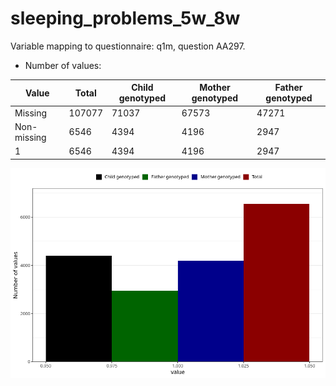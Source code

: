 # sleeping_problems_5w_8w
Variable mapping to questionnaire: q1m, question AA297.
- Number of values:

| Value | Total | Child genotyped | Mother genotyped | Father genotyped |
| ----- | ----- | --------------- | ---------------- | ---------------- |
| Missing | 107077 | 71037 | 67573 | 47271 |
| Non-missing | 6546 | 4394 | 4196 | 2947 |
| 1 | 6546 | 4394 | 4196 | 2947 |



![](sleeping_problems_5w_8w_n.png)



